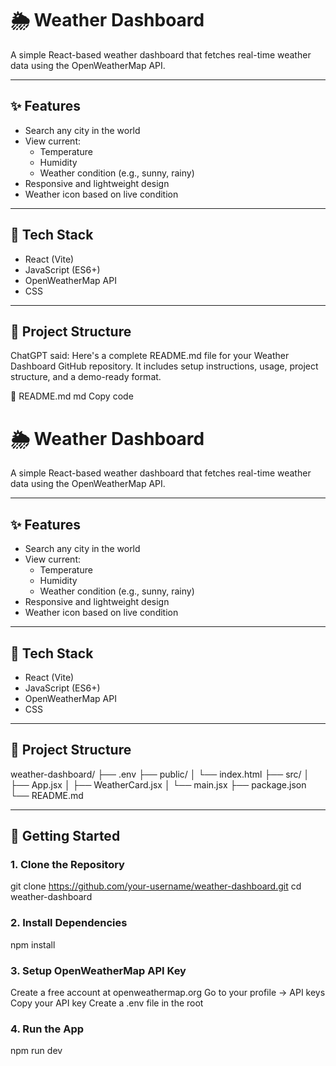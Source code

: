 # 🌦️ Weather Dashboard

A simple React-based weather dashboard that fetches real-time weather data using the OpenWeatherMap API.

---

## ✨ Features

- Search any city in the world
- View current:
  - Temperature
  - Humidity
  - Weather condition (e.g., sunny, rainy)
- Responsive and lightweight design
- Weather icon based on live condition

---

## 🔧 Tech Stack

- React (Vite)
- JavaScript (ES6+)
- OpenWeatherMap API
- CSS

---

## 📂 Project Structure
ChatGPT said:
Here's a complete README.md file for your Weather Dashboard GitHub repository. It includes setup instructions, usage, project structure, and a demo-ready format.

📄 README.md
md
Copy code
# 🌦️ Weather Dashboard

A simple React-based weather dashboard that fetches real-time weather data using the OpenWeatherMap API.

---

## ✨ Features

- Search any city in the world
- View current:
  - Temperature
  - Humidity
  - Weather condition (e.g., sunny, rainy)
- Responsive and lightweight design
- Weather icon based on live condition

---

## 🔧 Tech Stack

- React (Vite)
- JavaScript (ES6+)
- OpenWeatherMap API
- CSS

---

## 📂 Project Structure

weather-dashboard/
├── .env
├── public/
│ └── index.html
├── src/
│ ├── App.jsx
│ ├── WeatherCard.jsx
│ └── main.jsx
├── package.json
└── README.md


---

## 🚀 Getting Started

### 1. Clone the Repository

git clone https://github.com/your-username/weather-dashboard.git
cd weather-dashboard

### 2. Install Dependencies
npm install

### 3. Setup OpenWeatherMap API Key
Create a free account at openweathermap.org
Go to your profile → API keys
Copy your API key
Create a .env file in the root

### 4. Run the App
npm run dev
